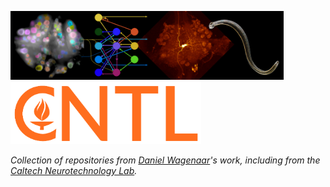 <a href="https://danielwagenaar.net"><img src="banner.png" height="110px"></a> &nbsp; &nbsp; &nbsp; <a href="http://cntc.caltech.edu"><img src="cntl-logo-2022.png" height="100px"></a>

<i>Collection of repositories from [Daniel Wagenaar](https://danielwagenaar.net)'s work,
including from the [Caltech Neurotechnology Lab](http://cntc.caltech.edu).</i>

